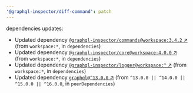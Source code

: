 ```yaml
---
'@graphql-inspector/diff-command': patch
---
```

dependencies updates:
  - Updated dependency [`@graphql-inspector/commands@workspace:3.4.2`
    ↗︎](https://www.npmjs.com/package/@graphql-inspector/commands/v/3.4.2) (from `workspace:*`, in
    `dependencies`)
  - Updated dependency [`@graphql-inspector/core@workspace:4.0.0`
    ↗︎](https://www.npmjs.com/package/@graphql-inspector/core/v/4.0.0) (from `workspace:*`, in
    `dependencies`)
  - Updated dependency [`@graphql-inspector/logger@workspace:^`
    ↗︎](https://www.npmjs.com/package/@graphql-inspector/logger/v/workspace:^) (from `workspace:*`,
    in `dependencies`)
  - Updated dependency [`graphql@^13.0.0` ↗︎](https://www.npmjs.com/package/graphql/v/13.0.0) (from
    `^13.0.0 || ^14.0.0 || ^15.0.0 || ^16.0.0`, in `peerDependencies`)
